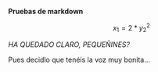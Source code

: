 **Pruebas de markdown**

$$ x_1 = 2 * y_2^2 $$

*HA QUEDADO CLARO, PEQUEÑINES?*

Pues decidlo que tenéis la voz muy bonita... 
